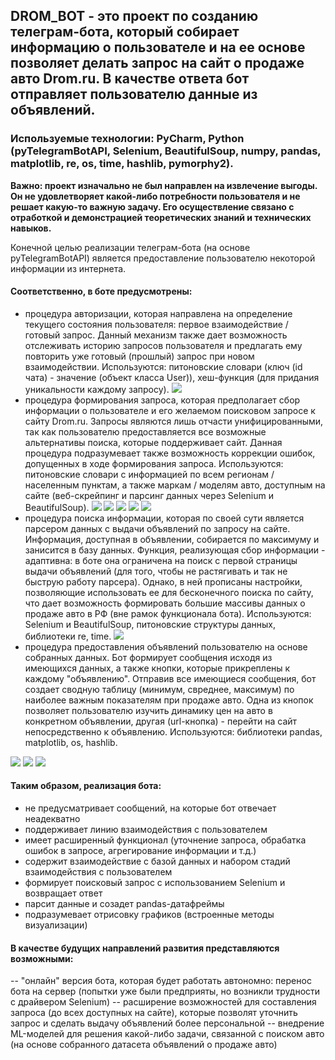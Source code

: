 ## DROM_BOT - это проект по созданию телеграм-бота, который собирает информацию о пользователе и на ее основе позволяет делать запрос на сайт о продаже авто Drom.ru. В качестве ответа бот отправляет пользователю данные из объявлений.

### Используемые технологии: PyCharm, Python (pyTelegramBotAPI, Selenium, BeautifulSoup, numpy, pandas, matplotlib, re, os, time, hashlib, pymorphy2).

**Важно: проект изначально не был направлен на извлечение выгоды. Он не удовлетворяет какой-либо потребности пользователя и не решает какую-то важную задачу. Его осуществление связано с отработкой и демонстрацией теоретических знаний и технических навыков.**

Конечной целью реализации телеграм-бота (на основе pyTelegramBotAPI) является предоставление пользователю некоторой информации из интернета.

#### Соответственно, в боте предусмотрены:
- процедура авторизации, которая направлена на определение текущего состояния пользователя: первое взаимодействие / готовый запрос. Данный механизм также дает возможность отслеживать историю запросов пользователя и предлагать ему повторить уже готовый (прошлый) запрос при новом взаимодействии. Используются: питоновские словари (ключ (id чата) - значение (объект класса User)), хеш-функция (для придания уникальности каждому запросу).
![](https://github.com/maxzhrvl/projects/blob/main/DS_course_HSE/DROM_BOT/readme_img/1.png?token=GHSAT0AAAAAAB22OEAFHWD7MHLOVSSU6BRKY35ETDQ.png)
- процедура формирования запроса, которая предполагает сбор информации о пользователе и его желаемом поисковом запросе к сайту Drom.ru. Запросы являются лишь отчасти унифицированными, так как пользователю предоставляется все возможные альтернативы поиска, которые поддерживает сайт. Данная процедура подразумевает также возможность коррекции ошибок, допущенных в ходе формирования запроса. Используются: питоновские словари с информацией по всем регионам / населенным пунктам, а также маркам / моделям авто, доступным на сайте (веб-скрейпинг и парсинг данных через Selenium и BeautifulSoup).
![](https://github.com/maxzhrvl/projects/blob/main/DS_course_HSE/DROM_BOT/readme_img/2.png?token=GHSAT0AAAAAAB22OEAFHWD7MHLOVSSU6BRKY35ETDQ.png)
![](https://github.com/maxzhrvl/projects/blob/main/DS_course_HSE/DROM_BOT/readme_img/3.png?token=GHSAT0AAAAAAB22OEAFHWD7MHLOVSSU6BRKY35ETDQ.png)
![](https://github.com/maxzhrvl/projects/blob/main/DS_course_HSE/DROM_BOT/readme_img/4.png?token=GHSAT0AAAAAAB22OEAFHWD7MHLOVSSU6BRKY35ETDQ.png)
![](https://github.com/maxzhrvl/projects/blob/main/DS_course_HSE/DROM_BOT/readme_img/5.png?token=GHSAT0AAAAAAB22OEAFHWD7MHLOVSSU6BRKY35ETDQ.png)
![](https://github.com/maxzhrvl/projects/blob/main/DS_course_HSE/DROM_BOT/readme_img/6.png?token=GHSAT0AAAAAAB22OEAFHWD7MHLOVSSU6BRKY35ETDQ.png)
- процедура поиска информации, которая по своей сути является парсером данных с выдачи объявлений по запросу на сайте. Информация, доступная в объявлении, собирается по максимуму и занисится в базу данных. Функция, реализующая сбор информации - адаптивна: в боте она ограничена на поиск с первой страницы выдачи объявлений (для того, чтобы не растягивать и так не быструю работу парсера). Однако, в ней прописаны настройки, позволяющие использовать ее для бесконечного поиска по сайту, что дает возможность формировать большие массивы данных о продаже авто в РФ (вне рамок функционала бота). Используются: Selenium и BeautifulSoup, питоновские структуры данных, библиотеки re, time.
![](https://github.com/maxzhrvl/projects/blob/main/DS_course_HSE/DROM_BOT/readme_img/7.png?token=GHSAT0AAAAAAB22OEAFHWD7MHLOVSSU6BRKY35ETDQ.png)
- процедура предоставления объявлений пользователю на основе собранных данных. Бот формирует сообщения исходя из имеющихся данных, а также кнопки, которые прикреплены к каждому "объявлению". Отправив все имеющиеся сообщения, бот создает сводную таблицу (минимум, свреднее, максимум) по наиболее важным показателям при продаже авто. Одна из кнопок позволяет пользователю изучить динамику цен на авто в конкретном объявлении, другая (url-кнопка) - перейти на сайт непосредственно к объявлению. Используются: библиотеки pandas, matplotlib, os, hashlib.

![](https://github.com/maxzhrvl/projects/blob/main/DS_course_HSE/DROM_BOT/readme_img/8.png?token=GHSAT0AAAAAAB22OEAFHWD7MHLOVSSU6BRKY35ETDQ.png)
![](https://github.com/maxzhrvl/projects/blob/main/DS_course_HSE/DROM_BOT/readme_img/9.png?token=GHSAT0AAAAAAB22OEAFHWD7MHLOVSSU6BRKY35ETDQ.png)
![](https://github.com/maxzhrvl/projects/blob/main/DS_course_HSE/DROM_BOT/readme_img/10.png?token=GHSAT0AAAAAAB22OEAFHWD7MHLOVSSU6BRKY35ETDQ.png)

#### Таким образом, реализация бота:
- не предусматривает сообщений, на которые бот отвечает неадекватно
- поддерживает линию взаимодействия с пользователем
- имеет расширенный функционал (уточнение запроса, обрабатка ошибок в запросе, агрегирование информации и т.д.)
- содержит взаимодействие с базой данных и набором стадий взаимодействия с пользователем
- формирует поисковый запрос с использованием Selenium и возвращает ответ
- парсит данные и созадет pandas-датафреймы
- подразумевает отрисовку графиков (встроенные методы визуализации)

#### В качестве будущих направлений развития представляются возможными:
-- "онлайн" версия бота, которая будет работать автономно: перенос бота на сервер (попытки уже были предприяты, но возникли трудности с драйвером Selenium)
-- расширение возможностей для составления запроса (до всех доступных на сайте), которые позволят уточнить запрос и сделать выдачу объявлений более персональной
-- внедрение ML-моделей для решения какой-либо задачи, связанной с поиском авто (на основе собранного датасета объявлений о продаже авто)

